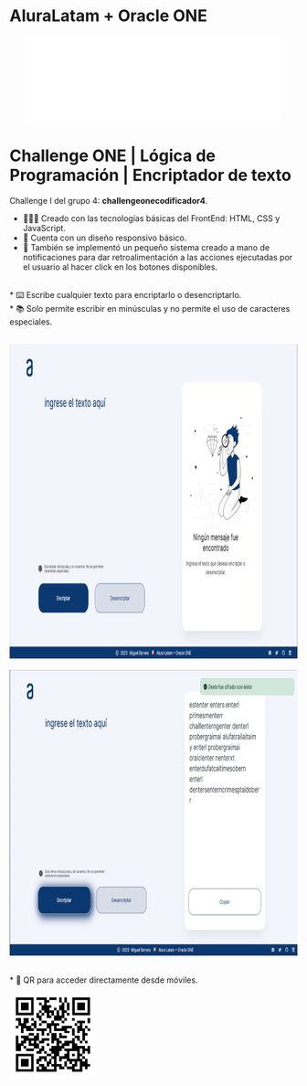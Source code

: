 # AluraLatam + Oracle ONE

<div align="center"> 
        <img width="450" height="150" src="./images/oracle.svg" alt="Oracle-AluraLatam"> <br>
</div>

# Challenge ONE | Lógica de Programación | Encriptador de texto

Challenge I del grupo 4: **challengeonecodificador4**.

* 🧑🏽‍💻 Creado con las tecnologías básicas del FrontEnd: HTML, CSS y JavaScript. <br>
* 🚀 Cuenta con un diseño responsivo básico. <br>
* 🎯 También se implementó un pequeño sistema creado a mano de notificaciones para dar retroalimentación a las acciones ejecutadas por el usuario al hacer click en los botones disponibles. <br>

<br> 
* ⌨️ Escribe cualquier texto para encriptarlo o desencriptarlo. <br>
* 📚 Solo permite escribir en minúsculas y no permite el uso de caracteres especiales. <br>
<br>

<p align="center"> 
    <img width="100%" height="550px" src="./images/home-encriptador.png" alt="mainpage-encriptador"> 
        <br> &nbsp; &nbsp;
    <img width="100%" height="500px" src="./images/cifrado.png" alt="mainpage-encriptador">
</p>

<br> * 📱 QR para acceder directamente desde móviles.
<p align="left"> 
    <img width="150" height="150" src="./images/qr-encriptador.png" alt="Código QR">
</p>
